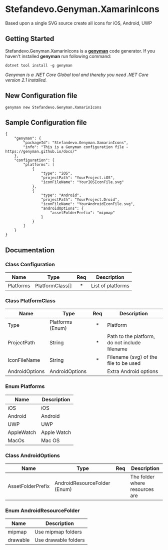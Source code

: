 # Stefandevo.Genyman.XamarinIcons
Based upon a single SVG source create all icons for iOS, Android, UWP
## Getting Started
Stefandevo.Genyman.XamarinIcons is a **[genyman](http://genyman.net)** code generator. If you haven't installed **genyman** run following command:
```
dotnet tool install -g genyman
```
_Genyman is a .NET Core Global tool and thereby you need .NET Core version 2.1 installed._
## New Configuration file 
```
genyman new Stefandevo.Genyman.XamarinIcons
```
## Sample Configuration file 
```
{
    "genyman": {
        "packageId": "Stefandevo.Genyman.XamarinIcons",
        "info": "This is a Genyman configuration file - https://genyman.github.io/docs/"
    },
    "configuration": {
        "platforms": [
            {
                "type": "iOS",
                "projectPath": "YourProject.iOS",
                "iconFileName": "YourIOSIconFile.svg"
            },
            {
                "type": "Android",
                "projectPath": "YourProject.Droid",
                "iconFileName": "YourAndroidIconFile.svg",
                "androidOptions": {
                    "assetFolderPrefix": "mipmap"
                }
            }
        ]
    }
}
```
## Documentation 
### Class Configuration
| Name | Type | Req | Description |
| --- | --- | :---: | --- |
| Platforms | PlatformClass[] | * | List of platforms |
### Class PlatformClass
| Name | Type | Req | Description |
| --- | --- | :---: | --- |
| Type | Platforms (Enum) | * | Platform |
| ProjectPath | String | * | Path to the platform, do not include filename |
| IconFileName | String | * | Filename (svg) of the file to be used |
| AndroidOptions | AndroidOptions |  | Extra Android options |
### Enum Platforms
| Name | Description |
| --- | --- |
| iOS | iOS |
| Android | Android |
| UWP | UWP |
| AppleWatch | Apple Watch |
| MacOs | Mac OS |
### Class AndroidOptions
| Name | Type | Req | Description |
| --- | --- | :---: | --- |
| AssetFolderPrefix | AndroidResourceFolder (Enum) |  | The folder where resources are |
### Enum AndroidResourceFolder
| Name | Description |
| --- | --- |
| mipmap | Use mipmap folders |
| drawable | Use drawable folders |
